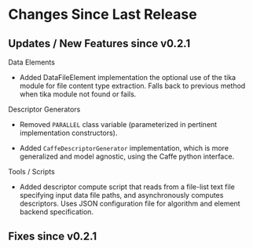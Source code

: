 Changes Since Last Release
==========================


Updates / New Features since v0.2.1
-----------------------------------

Data Elements

  * Added DataFileElement implementation the optional use of the tika module
    for file content type extraction. Falls back to previous method when tika
    module not found or fails.

Descriptor Generators

  * Removed ``PARALLEL`` class variable (parameterized in pertinent
    implementation constructors).

  * Added ``CaffeDescriptorGenerator`` implementation, which is more
    generalized and model agnostic, using the Caffe python interface.

Tools / Scripts

  * Added descriptor compute script that reads from a file-list text file
    specifying input data file paths, and asynchronously computes descriptors.
    Uses JSON configuration file for algorithm and element backend
    specification.


Fixes since v0.2.1
------------------

